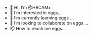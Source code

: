 - 👋 Hi, I’m @HBCAMx
- 👀 I’m interested in eggs...
- 🌱 I’m currently learning eggs ...
- 💞️ I’m looking to collaborate on eggs ...
- 📫 How to reach me eggs...

<!---
HBCAMx/HBCAMx is a ✨ special ✨ repository because its `README.md` (this file) appears on your GitHub profile.
You can click the Preview link to take a look at your changes.
--->
